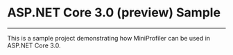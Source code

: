 ﻿# ASP.NET Core 3.0 (preview) Sample
--------
This is a sample project demonstrating how MiniProfiler can be used in ASP.NET Core 3.0.